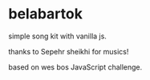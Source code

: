 # belabartok
simple song kit with vanilla js.

thanks to Sepehr sheikhi for musics!

based on wes bos JavaScript challenge.